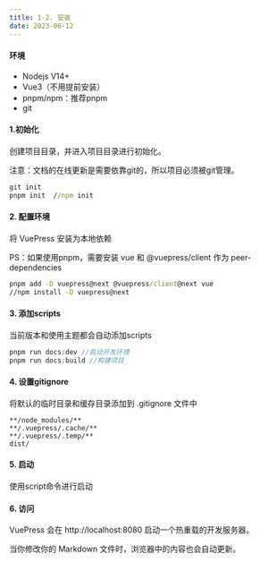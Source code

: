 ```yaml
---
title: 1-2. 安装
date: 2023-06-12
---
```

#### 环境
- Nodejs  V14+
- Vue3（不用提前安装）
- pnpm/npm：推荐pnpm
- git

#### 1.初始化
创建项目目录，并进入项目目录进行初始化。

注意：文档的在线更新是需要依靠git的，所以项目必须被git管理。
```cmd
git init
pnpm init  //npm init
```

#### 2. 配置环境
将 VuePress 安装为本地依赖

PS：如果使用pnpm，需要安装 vue 和 @vuepress/client 作为 peer-dependencies
```cmd
pnpm add -D vuepress@next @vuepress/client@next vue
//npm install -D vuepress@next
```

#### 3. 添加scripts
当前版本和使用主题都会自动添加scripts
```js
pnpm run docs:dev //启动开发环境
pnpm run docs:build //构建项目
```

#### 4. 设置gitignore
将默认的临时目录和缓存目录添加到 .gitignore 文件中
```.gitingore
**/node_modules/**
**/.vuepress/.cache/**
**/.vuepress/.temp/**
dist/
```
#### 5. 启动
使用script命令进行启动

#### 6. 访问
VuePress 会在 http://localhost:8080 启动一个热重载的开发服务器。

当你修改你的 Markdown 文件时，浏览器中的内容也会自动更新。


